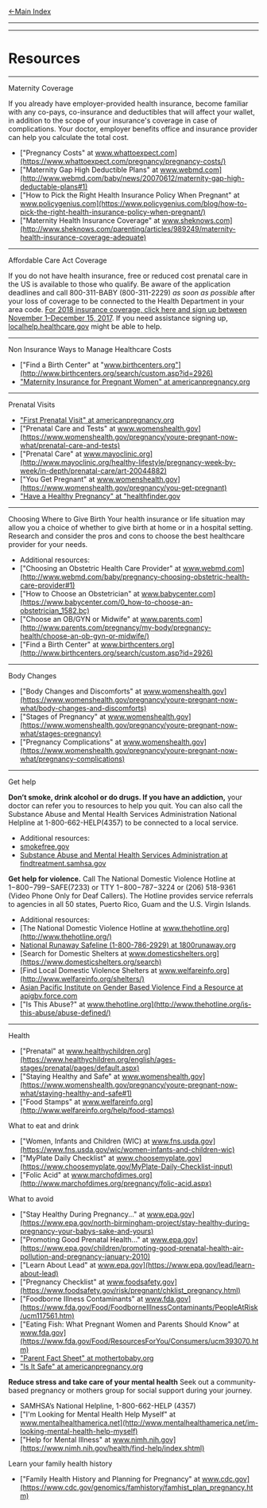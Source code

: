 
[←Main Index](/ReadMe.md) 

---
---

# Resources

---    
Maternity Coverage

If you already have employer-provided health insurance, become familiar with any co-pays, co-insurance and deductibles that will affect your wallet, in addition to the scope of your insurance's coverage in case of complications. Your doctor, employer benefits office and insurance provider can help you calculate the total cost.
  - ["Pregnancy Costs" at www.whattoexpect.com](https://www.whattoexpect.com/pregnancy/pregnancy-costs/)  
  - ["Maternity Gap High Deductible Plans" at www.webmd.com](http://www.webmd.com/baby/news/20070612/maternity-gap-high-deductable-plans#1)  
  - ["How to Pick the Right Health Insurance Policy When Pregnant" at www.policygenius.com](https://www.policygenius.com/blog/how-to-pick-the-right-health-insurance-policy-when-pregnant/)  
  - ["Maternity Health Insurance Coverage" at www.sheknows.com](http://www.sheknows.com/parenting/articles/989249/maternity-health-insurance-coverage-adequate)  

---      
Affordable Care Act Coverage

If you do not have health insurance, free or reduced cost prenatal care in the US is available to those who qualify. Be aware of the application deadlines and call 800-311-BABY (800-311-2229) *as soon as possible* after your loss of coverage to be connected to the Health Department in your area code. 
[For 2018 insurance coverage, click here and sign up between November 1–December 15, 2017](https://www.healthcare.gov/). If you need assistance signing up, [localhelp.healthcare.gov](https://localhelp.healthcare.gov) might be able to help.

---     
Non Insurance Ways to Manage Healthcare Costs
  - ["Find a Birth Center" at "www.birthcenters.org"](http://www.birthcenters.org/search/custom.asp?id=2926)  
  - ["Maternity Insurance for Pregnant Women" at americanpregnancy.org](http://americanpregnancy.org/planning/maternity-insurance-for-pregnant-women/)  

---    
Prenatal Visits
  - ["First Prenatal Visit" at americanpregnancy.org](http://americanpregnancy.org/planning/first-prenatal-visit/)
  - ["Prenatal Care and Tests" at www.womenshealth.gov](https://www.womenshealth.gov/pregnancy/youre-pregnant-now-what/prenatal-care-and-tests)
  - ["Prenatal Care" at www.mayoclinic.org](http://www.mayoclinic.org/healthy-lifestyle/pregnancy-week-by-week/in-depth/prenatal-care/art-20044882)
  - ["You Get Pregnant" at www.womenshealth.gov](https://www.womenshealth.gov/pregnancy/you-get-pregnant)
  - ["Have a Healthy Pregnancy" at "healthfinder.gov](https://healthfinder.gov/HealthTopics/Dispatch.aspx?q1=pregnancy&q2=doctor-and-midwife-visits&q3=have-a-healthy-pregnancy)

---    
Choosing Where to Give Birth
Your health insurance or life situation may allow you a choice of whether to give birth at home or in a hospital setting. Research and consider the pros and cons to choose the best healthcare provider for your needs.
  - Additional resources:
  - ["Choosing an Obstetric Health Care Provider" at www.webmd.com](http://www.webmd.com/baby/pregnancy-choosing-obstetric-health-care-provider#1)
  - ["How to Choose an Obstetrician" at www.babycenter.com](https://www.babycenter.com/0_how-to-choose-an-obstetrician_1582.bc)
  - ["Choose an OB/GYN or Midwife" at www.parents.com](http://www.parents.com/pregnancy/my-body/pregnancy-health/choose-an-ob-gyn-or-midwife/)
  - ["Find a Birth Center" at www.birthcenters.org](http://www.birthcenters.org/search/custom.asp?id=2926)

---    
Body Changes

  - ["Body Changes and Discomforts" at www.womenshealth.gov](https://www.womenshealth.gov/pregnancy/youre-pregnant-now-what/body-changes-and-discomforts)
  - ["Stages of Pregnancy" at www.womenshealth.gov](https://www.womenshealth.gov/pregnancy/youre-pregnant-now-what/stages-pregnancy)
  - ["Pregnancy Complications" at www.womenshealth.gov](https://www.womenshealth.gov/pregnancy/youre-pregnant-now-what/pregnancy-complications)

---    
Get help

**Don’t smoke, drink alcohol or do drugs. If you have an addiction,** your doctor can refer you to resources to help you quit. You can also call the Substance Abuse and Mental Health Services Administration National Helpline at 1-800-662-HELP(4357) to be connected to a local service.
  - Additional resources:
  - [smokefree.gov](https://smokefree.gov)
  - [Substance Abuse and Mental Health Services Administration at findtreatment.samhsa.gov](https://findtreatment.samhsa.gov/)

**Get help for violence.** Call The National Domestic Violence Hotline at 1−800−799−SAFE(7233) or TTY 1−800−787−3224 or (206) 518-9361 (Video Phone Only for Deaf Callers). The Hotline provides service referrals to agencies in all 50 states, Puerto Rico, Guam and the U.S. Virgin Islands. 
  - Additional resources:
  - [The National Domestic Violence Hotline at www.thehotline.org](http://www.thehotline.org/)
  - [National Runaway Safeline (1-800-786-2929) at 1800runaway.org](https://www.1800runaway.org/)
  - [Search for Domestic Shelters at www.domesticshelters.org](https://www.domesticshelters.org/search)
  - [Find Local Domestic Violence Shelters at www.welfareinfo.org](http://www.welfareinfo.org/shelters/)   
  - [Asian Pacific Institute on Gender Based Violence Find a Resource at apigbv.force.com ](http://apigbv.force.com/)
  - ["Is This Abuse?" at www.thehotline.org](http://www.thehotline.org/is-this-abuse/abuse-defined/)

---    
Health
  - ["Prenatal" at www.healthychildren.org](https://www.healthychildren.org/english/ages-stages/prenatal/pages/default.aspx)
  - ["Staying Healthy and Safe" at www.womenshealth.gov](https://www.womenshealth.gov/pregnancy/youre-pregnant-now-what/staying-healthy-and-safe#1) 
  - ["Food Stamps" at www.welfareinfo.org](http://www.welfareinfo.org/help/food-stamps)

What to eat and drink
  - ["Women, Infants and Children (WIC) at www.fns.usda.gov](https://www.fns.usda.gov/wic/women-infants-and-children-wic)
  - ["MyPlate Daily Checklist" at www.choosemyplate.gov](https://www.choosemyplate.gov/MyPlate-Daily-Checklist-input)
  - ["Folic Acid" at www.marchofdimes.org](http://www.marchofdimes.org/pregnancy/folic-acid.aspx)

What to avoid
  - ["Stay Healthy During Pregnancy..." at www.epa.gov](https://www.epa.gov/north-birmingham-project/stay-healthy-during-pregnancy-your-babys-sake-and-yours)
  - ["Promoting Good Prenatal Health..." at www.epa.gov](https://www.epa.gov/children/promoting-good-prenatal-health-air-pollution-and-pregnancy-january-2010)
  - ["Learn About Lead" at www.epa.gov](https://www.epa.gov/lead/learn-about-lead)
  - ["Pregnancy Checklist" at www.foodsafety.gov](https://www.foodsafety.gov/risk/pregnant/chklist_pregnancy.html)
  - ["Foodborne Illness Contaminants" at www.fda.gov](https://www.fda.gov/Food/FoodborneIllnessContaminants/PeopleAtRisk/ucm117561.htm)
  - ["Eating Fish: What Pregnant Women and Parents Should Know" at www.fda.gov](https://www.fda.gov/Food/ResourcesForYou/Consumers/ucm393070.htm)
  - ["Parent Fact Sheet" at mothertobaby.org](http://mothertobaby.org/fact-sheets-parent/)
  - ["Is It Safe" at americanpregnancy.org](http://americanpregnancy.org/is-it-safe/)

**Reduce stress and take care of your mental health** 
Seek out a community-based pregnancy or mothers group for social support during your journey. 
  - SAMHSA’s National Helpline, 1-800-662-HELP (4357)
  - ["I'm Looking for Mental Health Help Myself" at www.mentalhealthamerica.net](http://www.mentalhealthamerica.net/im-looking-mental-health-help-myself)
  - ["Help for Mental Illness" at www.nimh.nih.gov](https://www.nimh.nih.gov/health/find-help/index.shtml)


Learn your family health history
  - ["Family Health History and Planning for Pregnancy" at www.cdc.gov](https://www.cdc.gov/genomics/famhistory/famhist_plan_pregnancy.htm)

